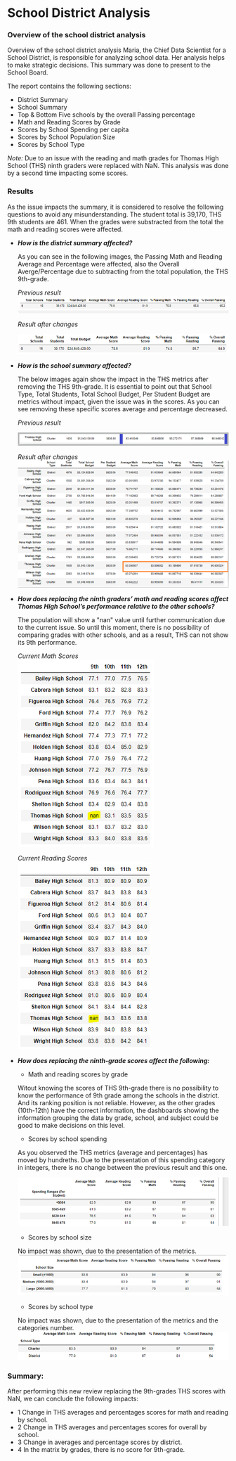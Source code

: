 # School District Analysis

### Overview of the school district analysis
Overview of the school district analysis
Maria, the Chief Data Scientist for a School District, is responsible for analyzing school data. Her analysis helps to make strategic decisions. This summary was done to present to the School Board. 

The report contains the following sections: 
  * District Summary
  * School Summary
  * Top & Bottom Five schools by the overall Passing percentage
  * Math and Reading Scores by Grade
  * Scores by School Spending per capita 
  * Scores by School Population Size
  * Scores by School Type
 
_Note:_ Due to an issue with the reading and math grades for Thomas High School (THS) ninth graders were replaced with NaN. This analysis was done by a second time impacting some scores. 


### Results
As the issue impacts the summary, it is considered to resolve the following questions to avoid any misunderstanding.
The student total is 39,170, THS 9th students are 461. When the grades were substracted from the total the math and reading scores were affected. 

 - _**How is the district summary affected?**_ 
 
     As you can see in the following images, the Passing Math and Reading Average and Percentage were affected, also the Overall Averge/Percentage due to subtracting from the total population, the THS 9th-grade.
 
   _Previous result_
   ![PrevDistrictSummary](https://github.com/JackieCortes/School_District_Analysis/blob/main/Images_4/AnteriorDistrictS.png)

   _Result after changes_
   
   ![District_Summary](https://github.com/JackieCortes/School_District_Analysis/blob/main/Images_4/District_Summary.PNG)
 
 
 - _**How is the school summary affected?**_
     
     The below images again show the impact in the THS metrics after removing the THS 9th-grade. It is essential to point out that School Type, Total Students, Total School Budget, Per Student Budget are metrics without impact, given the issue was in the scores. 
As you can see removing these specific scores average and percentage decreased. 

   _Previous result_
   
   ![Previous_School_Summary](https://github.com/JackieCortes/School_District_Analysis/blob/main/Images_4/THS_Prev.png)

   _Result after changes_  
   ![Remanufactured_School_Summary](https://github.com/JackieCortes/School_District_Analysis/blob/main/Images_4/THS_New.png)
  
  
 - _**How does replacing the ninth graders’ math and reading scores affect Thomas High School’s performance relative to the other schools?**_
     
     The population will show a "nan" value until further communication due to the current issue. So until this moment, there is no possibility of comparing grades with other schools, and as a result, THS can not show its 9th performance.
     
    _Current Math Scores_   
    ![Math Scores_Summary](https://github.com/JackieCortes/School_District_Analysis/blob/main/Images_4/Math_by_Grade.PNG)
  
    _Current Reading Scores_  
    ![Reading_Scores_Summary](https://github.com/JackieCortes/School_District_Analysis/blob/main/Images_4/Read_by_Grade.PNG)
  
  
 - _**How does replacing the ninth-grade scores affect the following:**_
  
   - Math and reading scores by grade
   
   Witout knowing the scores of THS 9th-grade there is no possibility to know the performance of 9th grade among the schools in the district. And its ranking position is not reliable. However, as the other grades (10th-12th) have the correct information, the dashboards showing the information grouping the data by grade, school, and subject could be good to make decisions on this level. 
       
   - Scores by school spending
   
   As you observed the THS metrics (average and percentages) has moved by hundreths. Due to the presentation of this spending category in integers, there is no change between the previous result and this one.  
             
     ![ScoresBySchoolSpending](https://github.com/JackieCortes/School_District_Analysis/blob/main/Images_4/Scores_by_School_Spending.PNG)
  
       
   - Scores by school size
   
   No impact was shown, due to the presentation of the metrics.
          ![Scores_By_School_Size](https://github.com/JackieCortes/School_District_Analysis/blob/main/Images_4/Scores_by_School_Size.PNG)
  
   - Scores by school type
   
   No impact was shown, due to the presentation of the metrics and the categories number.
       ![Scores_By_School_Type](https://github.com/JackieCortes/School_District_Analysis/blob/main/Images_4/Scores_by_School_Type.PNG)

### Summary:
   After performing this new review replacing the 9th-grades THS scores with NaN, we can conclude the following impacts:
   
   - 1 Change in THS averages and percentages scores for math and reading by school.
   - 2 Change in THS averages and percentages scores for overall by school.
   - 3 Change in averages and percentage scores by district.
   - 4 In the matrix by grades, there is no score for 9th-grade.
    

